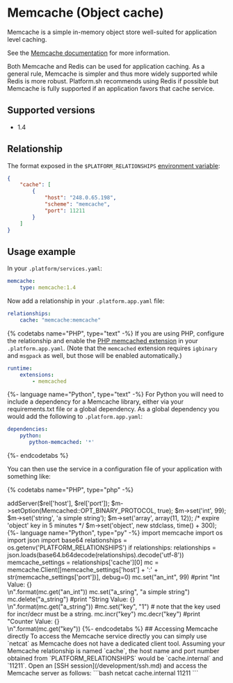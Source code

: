# Memcache (Object cache)

Memcache is a simple in-memory object store well-suited for application level caching.

See the [Memcache documentation](https://memcached.org/) for more information.

Both Memcache and Redis can be used for application caching.  As a general rule, Memcache is simpler and thus more widely supported while Redis is more robust.  Platform.sh recommends using Redis if possible but Memcache is fully supported if an application favors that cache service.

## Supported versions

* 1.4

## Relationship

The format exposed in the ``$PLATFORM_RELATIONSHIPS`` [environment variable](/development/variables.md#platformsh-provided-variables):

```json
{
    "cache": [
        {
            "host": "248.0.65.198",
            "scheme": "memcache",
            "port": 11211
        }
    ]
}
```

## Usage example

In your ``.platform/services.yaml``:

```yaml
memcache:
    type: memcache:1.4
```

Now add a relationship in your `.platform.app.yaml` file:

```yaml
relationships:
    cache: "memcache:memcache"
```

{% codetabs name="PHP", type="text" -%}
If you are using PHP, configure the relationship and enable the [PHP memcached extension](/languages/php.md#php-extensions.md) in your `.platform.app.yaml`.  (Note that the `memcached` extension requires `igbinary` and `msgpack` as well, but those will be enabled automatically.)

```yaml
runtime:
    extensions:
        - memcached
```

{%- language name="Python", type="text" -%}
For Python you will need to include a dependency for a Memcache library, either via your requirements.txt file or a global dependency.  As a global dependency you would add the following to `.platform.app.yaml`:

```yaml
dependencies:
    python:
       python-memcached: '*'
```

{%- endcodetabs %}

You can then use the service in a configuration file of your application with something like:

{% codetabs name="PHP", type="php" -%}
<?php

if (!isset($_ENV['PLATFORM_RELATIONSHIPS'])) {
    return;
}

$relationships = json_decode(base64_decode($_ENV['PLATFORM_RELATIONSHIPS']), TRUE);
$rel = $relationships['cache'][0];

$m = new Memcached();
$m->addServer($rel['host'], $rel['port']);
$m->setOption(Memcached::OPT_BINARY_PROTOCOL, true);

$m->set('int', 99);
$m->set('string', 'a simple string');
$m->set('array', array(11, 12));
/* expire 'object' key in 5 minutes */
$m->set('object', new stdclass, time() + 300);

{%- language name="Python", type="py" -%}
import memcache
import os
import json
import base64

relationships = os.getenv('PLATFORM_RELATIONSHIPS')
if relationships:
    relationships = json.loads(base64.b64decode(relationships).decode('utf-8'))
    memcache_settings = relationships['cache'][0]

    mc = memcache.Client([memcache_settings['host'] + ':' + str(memcache_settings['port'])], debug=0)

    mc.set("an_int", 99)
    #print "Int Value: {}<br />\n".format(mc.get("an_int"))

    mc.set("a_sring", "a simple string")
    mc.delete("a_string")
    #print "String Value: {}<br />\n".format(mc.get("a_string"))

    #mc.set("key", "1")   # note that the key used for incr/decr must be a string.
    mc.incr("key")
    mc.decr("key")
    #print "Counter Value: {}<br />\n".format(mc.get("key"))
{%- endcodetabs %}


## Accessing Memcache directly

To access the Memcache service directly you can simply use `netcat` as Memcache does not have a dedicated client tool.  Assuming your Memcache relationship is named `cache`, the host name and port number obtained from `PLATFORM_RELATIONSHIPS` would be `cache.internal` and `11211`. Open an [SSH session](/development/ssh.md) and access the Memcache server as follows:

```bash
netcat cache.internal 11211
```
